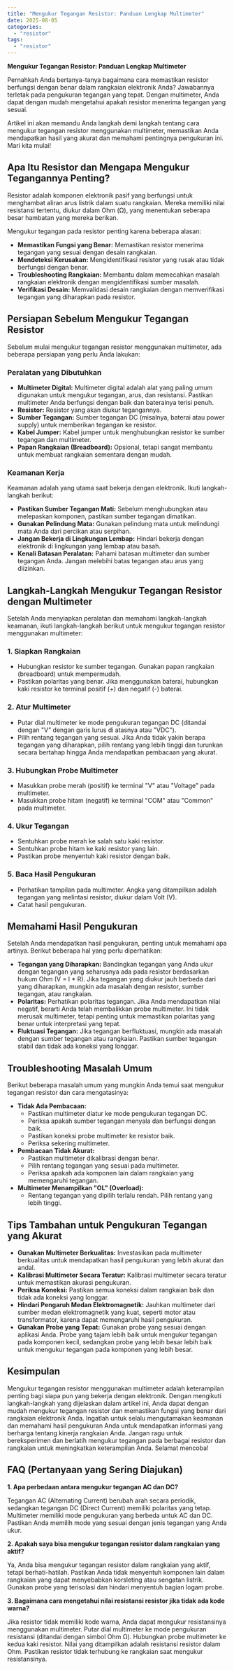 ```yaml
---
title: "Mengukur Tegangan Resistor: Panduan Lengkap Multimeter"
date: 2025-08-05
categories: 
  - "resistor"
tags: 
  - "resistor"
---
```


**Mengukur Tegangan Resistor: Panduan Lengkap Multimeter**

Pernahkah Anda bertanya-tanya bagaimana cara memastikan resistor berfungsi dengan benar dalam rangkaian elektronik Anda? Jawabannya terletak pada pengukuran tegangan yang tepat. Dengan multimeter, Anda dapat dengan mudah mengetahui apakah resistor menerima tegangan yang sesuai.

Artikel ini akan memandu Anda langkah demi langkah tentang cara mengukur tegangan resistor menggunakan multimeter, memastikan Anda mendapatkan hasil yang akurat dan memahami pentingnya pengukuran ini. Mari kita mulai!

## Apa Itu Resistor dan Mengapa Mengukur Tegangannya Penting?

Resistor adalah komponen elektronik pasif yang berfungsi untuk menghambat aliran arus listrik dalam suatu rangkaian. Mereka memiliki nilai resistansi tertentu, diukur dalam Ohm (Ω), yang menentukan seberapa besar hambatan yang mereka berikan.

Mengukur tegangan pada resistor penting karena beberapa alasan:

- **Memastikan Fungsi yang Benar:** Memastikan resistor menerima tegangan yang sesuai dengan desain rangkaian.
- **Mendeteksi Kerusakan:** Mengidentifikasi resistor yang rusak atau tidak berfungsi dengan benar.
- **Troubleshooting Rangkaian:** Membantu dalam memecahkan masalah rangkaian elektronik dengan mengidentifikasi sumber masalah.
- **Verifikasi Desain:** Memvalidasi desain rangkaian dengan memverifikasi tegangan yang diharapkan pada resistor.

## Persiapan Sebelum Mengukur Tegangan Resistor

Sebelum mulai mengukur tegangan resistor menggunakan multimeter, ada beberapa persiapan yang perlu Anda lakukan:

### Peralatan yang Dibutuhkan

- **Multimeter Digital:** Multimeter digital adalah alat yang paling umum digunakan untuk mengukur tegangan, arus, dan resistansi. Pastikan multimeter Anda berfungsi dengan baik dan baterainya terisi penuh.
- **Resistor:** Resistor yang akan diukur tegangannya.
- **Sumber Tegangan:** Sumber tegangan DC (misalnya, baterai atau power supply) untuk memberikan tegangan ke resistor.
- **Kabel Jumper:** Kabel jumper untuk menghubungkan resistor ke sumber tegangan dan multimeter.
- **Papan Rangkaian (Breadboard):** Opsional, tetapi sangat membantu untuk membuat rangkaian sementara dengan mudah.

### Keamanan Kerja

Keamanan adalah yang utama saat bekerja dengan elektronik. Ikuti langkah-langkah berikut:

- **Pastikan Sumber Tegangan Mati:** Sebelum menghubungkan atau melepaskan komponen, pastikan sumber tegangan dimatikan.
- **Gunakan Pelindung Mata:** Gunakan pelindung mata untuk melindungi mata Anda dari percikan atau serpihan.
- **Jangan Bekerja di Lingkungan Lembap:** Hindari bekerja dengan elektronik di lingkungan yang lembap atau basah.
- **Kenali Batasan Peralatan:** Pahami batasan multimeter dan sumber tegangan Anda. Jangan melebihi batas tegangan atau arus yang diizinkan.

## Langkah-Langkah Mengukur Tegangan Resistor dengan Multimeter

Setelah Anda menyiapkan peralatan dan memahami langkah-langkah keamanan, ikuti langkah-langkah berikut untuk mengukur tegangan resistor menggunakan multimeter:

### 1\. Siapkan Rangkaian

- Hubungkan resistor ke sumber tegangan. Gunakan papan rangkaian (breadboard) untuk mempermudah.
- Pastikan polaritas yang benar. Jika menggunakan baterai, hubungkan kaki resistor ke terminal positif (+) dan negatif (-) baterai.

### 2\. Atur Multimeter

- Putar dial multimeter ke mode pengukuran tegangan DC (ditandai dengan "V" dengan garis lurus di atasnya atau "VDC").
- Pilih rentang tegangan yang sesuai. Jika Anda tidak yakin berapa tegangan yang diharapkan, pilih rentang yang lebih tinggi dan turunkan secara bertahap hingga Anda mendapatkan pembacaan yang akurat.

### 3\. Hubungkan Probe Multimeter

- Masukkan probe merah (positif) ke terminal "V" atau "Voltage" pada multimeter.
- Masukkan probe hitam (negatif) ke terminal "COM" atau "Common" pada multimeter.

### 4\. Ukur Tegangan

- Sentuhkan probe merah ke salah satu kaki resistor.
- Sentuhkan probe hitam ke kaki resistor yang lain.
- Pastikan probe menyentuh kaki resistor dengan baik.

### 5\. Baca Hasil Pengukuran

- Perhatikan tampilan pada multimeter. Angka yang ditampilkan adalah tegangan yang melintasi resistor, diukur dalam Volt (V).
- Catat hasil pengukuran.

## Memahami Hasil Pengukuran

Setelah Anda mendapatkan hasil pengukuran, penting untuk memahami apa artinya. Berikut beberapa hal yang perlu diperhatikan:

- **Tegangan yang Diharapkan:** Bandingkan tegangan yang Anda ukur dengan tegangan yang seharusnya ada pada resistor berdasarkan hukum Ohm (V = I \* R). Jika tegangan yang diukur jauh berbeda dari yang diharapkan, mungkin ada masalah dengan resistor, sumber tegangan, atau rangkaian.
- **Polaritas:** Perhatikan polaritas tegangan. Jika Anda mendapatkan nilai negatif, berarti Anda telah membalikkan probe multimeter. Ini tidak merusak multimeter, tetapi penting untuk memastikan polaritas yang benar untuk interpretasi yang tepat.
- **Fluktuasi Tegangan:** Jika tegangan berfluktuasi, mungkin ada masalah dengan sumber tegangan atau rangkaian. Pastikan sumber tegangan stabil dan tidak ada koneksi yang longgar.

## Troubleshooting Masalah Umum

Berikut beberapa masalah umum yang mungkin Anda temui saat mengukur tegangan resistor dan cara mengatasinya:

- **Tidak Ada Pembacaan:**
    - Pastikan multimeter diatur ke mode pengukuran tegangan DC.
    - Periksa apakah sumber tegangan menyala dan berfungsi dengan baik.
    - Pastikan koneksi probe multimeter ke resistor baik.
    - Periksa sekering multimeter.
- **Pembacaan Tidak Akurat:**
    - Pastikan multimeter dikalibrasi dengan benar.
    - Pilih rentang tegangan yang sesuai pada multimeter.
    - Periksa apakah ada komponen lain dalam rangkaian yang memengaruhi tegangan.
- **Multimeter Menampilkan "OL" (Overload):**
    - Rentang tegangan yang dipilih terlalu rendah. Pilih rentang yang lebih tinggi.

## Tips Tambahan untuk Pengukuran Tegangan yang Akurat

- **Gunakan Multimeter Berkualitas:** Investasikan pada multimeter berkualitas untuk mendapatkan hasil pengukuran yang lebih akurat dan andal.
- **Kalibrasi Multimeter Secara Teratur:** Kalibrasi multimeter secara teratur untuk memastikan akurasi pengukuran.
- **Periksa Koneksi:** Pastikan semua koneksi dalam rangkaian baik dan tidak ada koneksi yang longgar.
- **Hindari Pengaruh Medan Elektromagnetik:** Jauhkan multimeter dari sumber medan elektromagnetik yang kuat, seperti motor atau transformator, karena dapat memengaruhi hasil pengukuran.
- **Gunakan Probe yang Tepat:** Gunakan probe yang sesuai dengan aplikasi Anda. Probe yang tajam lebih baik untuk mengukur tegangan pada komponen kecil, sedangkan probe yang lebih besar lebih baik untuk mengukur tegangan pada komponen yang lebih besar.

## Kesimpulan

Mengukur tegangan resistor menggunakan multimeter adalah keterampilan penting bagi siapa pun yang bekerja dengan elektronik. Dengan mengikuti langkah-langkah yang dijelaskan dalam artikel ini, Anda dapat dengan mudah mengukur tegangan resistor dan memastikan fungsi yang benar dari rangkaian elektronik Anda. Ingatlah untuk selalu mengutamakan keamanan dan memahami hasil pengukuran Anda untuk mendapatkan informasi yang berharga tentang kinerja rangkaian Anda. Jangan ragu untuk bereksperimen dan berlatih mengukur tegangan pada berbagai resistor dan rangkaian untuk meningkatkan keterampilan Anda. Selamat mencoba!

## FAQ (Pertanyaan yang Sering Diajukan)

**1\. Apa perbedaan antara mengukur tegangan AC dan DC?**

Tegangan AC (Alternating Current) berubah arah secara periodik, sedangkan tegangan DC (Direct Current) memiliki polaritas yang tetap. Multimeter memiliki mode pengukuran yang berbeda untuk AC dan DC. Pastikan Anda memilih mode yang sesuai dengan jenis tegangan yang Anda ukur.

**2\. Apakah saya bisa mengukur tegangan resistor dalam rangkaian yang aktif?**

Ya, Anda bisa mengukur tegangan resistor dalam rangkaian yang aktif, tetapi berhati-hatilah. Pastikan Anda tidak menyentuh komponen lain dalam rangkaian yang dapat menyebabkan korsleting atau sengatan listrik. Gunakan probe yang terisolasi dan hindari menyentuh bagian logam probe.

**3\. Bagaimana cara mengetahui nilai resistansi resistor jika tidak ada kode warna?**

Jika resistor tidak memiliki kode warna, Anda dapat mengukur resistansinya menggunakan multimeter. Putar dial multimeter ke mode pengukuran resistansi (ditandai dengan simbol Ohm Ω). Hubungkan probe multimeter ke kedua kaki resistor. Nilai yang ditampilkan adalah resistansi resistor dalam Ohm. Pastikan resistor tidak terhubung ke rangkaian saat mengukur resistansinya.

